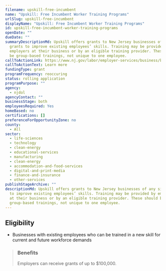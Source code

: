```yaml
---
filename: upskill-free-incumbent
name: "Upskill: Free Incumbent Worker Training Programs"
urlSlug: upskill-free-incumbent
displayName: "Upskill: Free Incumbent Worker Training Programs"
id: upskill-free-incumbent-worker-training-programs
openDate: ""
dueDate: ""
summaryDescriptionMd: Upskill offers grants to New Jersey businesses of any size
  grants to improve existing employees’ skills. Training may be provided by
  employers at their business or by an eligible training provider. These should
  be group-based trainings, not unique to one employee.
callToActionLink: https://www.nj.gov/labor/employer-services/business/businessprograms.shtml?open=specialty
callToActionText: Learn more
fundingType: grant
programFrequency: reoccuring
status: rolling application
programPurpose: ""
agency:
  - njdol
agencyContact: ""
businessStage: both
employeesRequired: Yes
homeBased: no
certifications: []
preferenceForOpportunityZone: no
county:
  - All
sector:
  - life-sciences
  - technology
  - clean-energy
  - educational-services
  - manufacturing
  - clean-energy
  - accommodation-and-food-services
  - digital-and-print-media
  - finance-and-insurance
  - other-services
publishStageArchive: ""
descriptionMd: Upskill offers grants to New Jersey businesses of any size grants
  to improve existing employees’ skills. Training may be provided by employers
  at their business or by an eligible training provider. These should be
  group-based trainings, not unique to one employee.
---
```


## Eligibility

- Businesses with existing employees who can be trained in a new skill for current and future workforce demands

> ### Benefits
>
> Employers can receive grants of up to $100,000.

